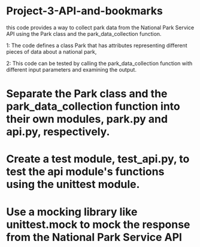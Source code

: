 # Project-3-API-and-bookmarks

this code provides a way to collect park data from the National Park Service API 
using the Park class and the park_data_collection function.

1: The code defines a class Park that has attributes representing different pieces of data about a national park,

2: This code can be tested by calling the park_data_collection function with different input parameters and examining the output.

# Separate the Park class and the park_data_collection function into their own modules, park.py and api.py, respectively.

# Create a test module, test_api.py, to test the api module's functions using the unittest module.

# Use a mocking library like unittest.mock to mock the response from the National Park Service API


